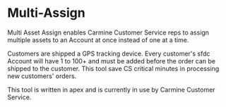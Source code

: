# Multi-Assign
Multi Asset Assign enables Carmine Customer Service reps to assign multiple assets to an Account at once instead of one at a time. 

Customers are shipped a GPS tracking device. Every customer's sfdc Account will have 1 to 100+ and must be added before the order can be shipped to the customer. This tool save CS critical minutes in processing new customers' orders. 

This tool is written in apex and is currently in use by Carmine Customer Service. 
